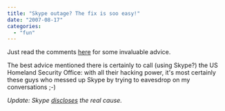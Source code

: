 ```yaml
---
title: "Skype outage? The fix is soo easy!"
date: "2007-08-17"
categories: 
  - "fun"
---
```


Just read the comments [here](http://share.skype.com/sites/en/2007/08/the_latest_on_the_skype_signon.html) for some invaluable advice.

The best advice mentioned there is certainly to call (using Skype?) the US Homeland Security Office: with all their hacking power, it's most certainly these guys who messed up Skype by trying to eavesdrop on my conversations ;-)

_Update: Skype [discloses](http://share.skype.com/sites/en/2007/08/what_happened_on_august_16.html) the real cause._
